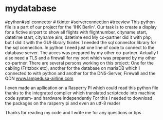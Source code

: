 # mydatabase
#python#sql connector # tkinter #serverconnection #treeview
This python file is a part of our project for the 'IHK Berlin'. Our task is to create a display for a fictive airport to show all flights with flightnumber, cityname start, datetime start, cityname aim, datetime end
My co-partner did it with php, but I did it with the GUI-library tkinter. I needed the sql connector library for the sql connection. In python I need just one line of code to connect to the database server. The acces 
was prepared by my other co-partner. Actually I also need a TLS and a firewall for my port which was prepared by my other co-partner. There are several persons working on this project:
One for the cabling (Fritzbox etc), another for the database on mariaDB which I connected to with python and another for the DNS-Server, Firewall and the QDN www.lampedusa-airline.com

I even made an apllication on a Rasperry PI which could read this python file thanks to the integrated compiler which translated scriptcode into machine code system- and hardware independently
For this I needed to download the packages on the rasperry pi and even an utf-8 reader

Thanks for reading my code and I write me for any questions or tips

